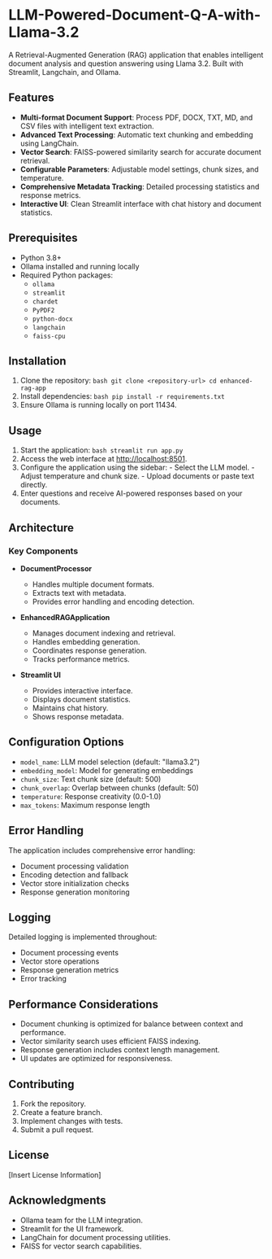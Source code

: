 # LLM-Powered-Document-Q-A-with-Llama-3.2
A Retrieval-Augmented Generation (RAG) application that enables intelligent document analysis and question answering using Llama 3.2. Built with Streamlit, Langchain, and Ollama.
## Features

- **Multi-format Document Support**: Process PDF, DOCX, TXT, MD, and CSV files with intelligent text extraction.
- **Advanced Text Processing**: Automatic text chunking and embedding using LangChain.
- **Vector Search**: FAISS-powered similarity search for accurate document retrieval.
- **Configurable Parameters**: Adjustable model settings, chunk sizes, and temperature.
- **Comprehensive Metadata Tracking**: Detailed processing statistics and response metrics.
- **Interactive UI**: Clean Streamlit interface with chat history and document statistics.

## Prerequisites

- Python 3.8+
- Ollama installed and running locally
- Required Python packages:
    - `ollama`
    - `streamlit`
    - `chardet`
    - `PyPDF2`
    - `python-docx`
    - `langchain`
    - `faiss-cpu`

## Installation

1. Clone the repository:
        ```bash
        git clone <repository-url>
        cd enhanced-rag-app
        ```
2. Install dependencies:
        ```bash
        pip install -r requirements.txt
        ```
3. Ensure Ollama is running locally on port 11434.

## Usage

1. Start the application:
        ```bash
        streamlit run app.py
        ```
2. Access the web interface at [http://localhost:8501](http://localhost:8501).
3. Configure the application using the sidebar:
        - Select the LLM model.
        - Adjust temperature and chunk size.
        - Upload documents or paste text directly.
4. Enter questions and receive AI-powered responses based on your documents.

## Architecture

### Key Components

- **DocumentProcessor**
    - Handles multiple document formats.
    - Extracts text with metadata.
    - Provides error handling and encoding detection.

- **EnhancedRAGApplication**
    - Manages document indexing and retrieval.
    - Handles embedding generation.
    - Coordinates response generation.
    - Tracks performance metrics.

- **Streamlit UI**
    - Provides interactive interface.
    - Displays document statistics.
    - Maintains chat history.
    - Shows response metadata.

## Configuration Options

- `model_name`: LLM model selection (default: "llama3.2")
- `embedding_model`: Model for generating embeddings
- `chunk_size`: Text chunk size (default: 500)
- `chunk_overlap`: Overlap between chunks (default: 50)
- `temperature`: Response creativity (0.0-1.0)
- `max_tokens`: Maximum response length

## Error Handling

The application includes comprehensive error handling:

- Document processing validation
- Encoding detection and fallback
- Vector store initialization checks
- Response generation monitoring

## Logging

Detailed logging is implemented throughout:

- Document processing events
- Vector store operations
- Response generation metrics
- Error tracking

## Performance Considerations

- Document chunking is optimized for balance between context and performance.
- Vector similarity search uses efficient FAISS indexing.
- Response generation includes context length management.
- UI updates are optimized for responsiveness.

## Contributing

1. Fork the repository.
2. Create a feature branch.
3. Implement changes with tests.
4. Submit a pull request.

## License

[Insert License Information]

## Acknowledgments

- Ollama team for the LLM integration.
- Streamlit for the UI framework.
- LangChain for document processing utilities.
- FAISS for vector search capabilities.
